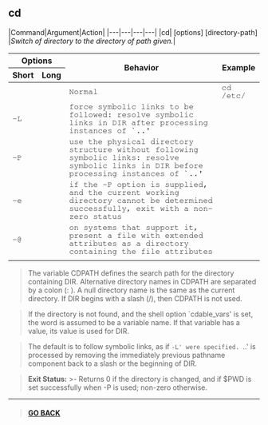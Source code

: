 
## **cd**

|Command|Argument|Action|
|---|---|---|---|
|cd| [options] [directory-path] |*Switch of directory to the directory of path given.*|

<table>
    <thead>
        <tr>
            <th colspan="2">Options</th>
            <th rowspan="2">Behavior</th>
            <th rowspan="2">Example</th>
        </tr>
        <tr>
            <th>Short</th>
            <th>Long</th>
        </tr>
    </thead>
    <tbody style="font-family: FreeMono, monospace;">
        <tr>
            <td></td>
            <td></td>
            <td>Normal</td>
            <td>cd /etc/</td>
        </tr>
        <tr>
            <td>-L</td>
            <td></td>
            <td>force symbolic links to be followed: resolve symbolic
                links in DIR after processing instances of `..'</td>
            <td></td>
        </tr>
        <tr>
            <td>-P</td>
            <td></td>
            <td>use the physical directory structure without following
                symbolic links: resolve symbolic links in DIR before
                processing instances of `..'</td>
            <td></td>
        </tr>
        <tr>
            <td>-e</td>
            <td></td>
            <td>if the -P option is supplied, and the current working
                directory cannot be determined successfully, exit with
                a non-zero status</td>
            <td></td>
        </tr>
        <tr>
            <td>-@</td>
            <td></td>
            <td>on systems that support it, present a file with extended
                attributes as a directory containing the file attributes
            </td>
            <td></td>
        </tr>
        <tr>
            <td></td>
            <td></td>
            <td></td>
            <td></td>
        </tr>
    </tbody>
</table>

> The variable CDPATH defines the search path for the directory containing
DIR.  Alternative directory names in CDPATH are separated by a colon (: ).
A null directory name is the same as the current directory.  If DIR begins
with a slash (/), then CDPATH is not used.

> If the directory is not found, and the shell option `cdable_vars' is set,
the word is assumed to be  a variable name.  If that variable has a value,
its value is used for DIR.
            
> The default is to follow symbolic links, as if `-L' were specified.
`..' is processed by removing the immediately previous pathname component
back to a slash or the beginning of DIR.

> **Exit Status:**
    >- Returns 0 if the directory is changed, and if $PWD is set successfully when -P is used; non-zero otherwise.

---

> #### [GO BACK](../../annotations.md)